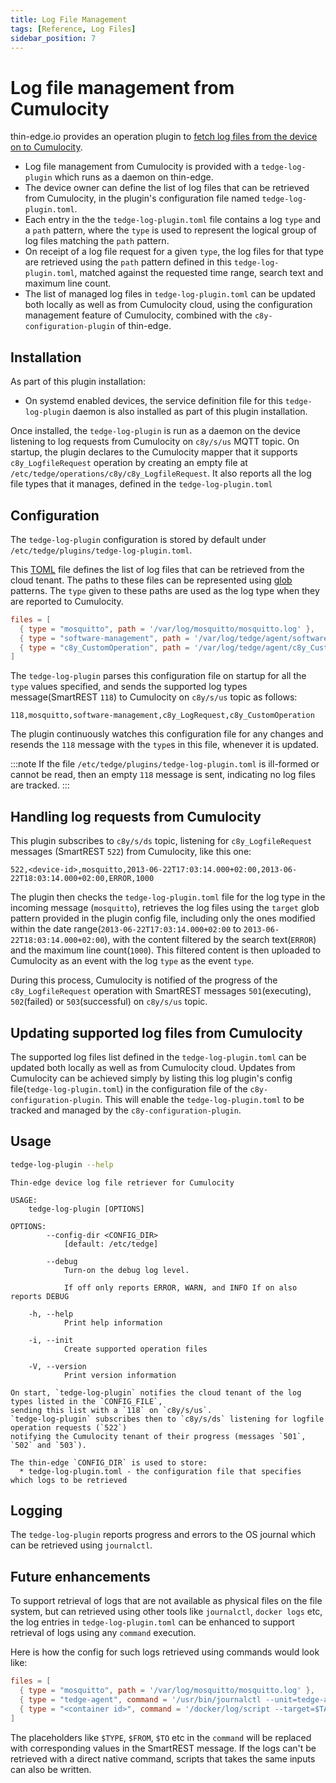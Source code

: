 ```yaml
---
title: Log File Management
tags: [Reference, Log Files]
sidebar_position: 7
---
```


# Log file management from Cumulocity

thin-edge.io provides an operation plugin to [fetch log files from the device on to Cumulocity](https://cumulocity.com/guides/users-guide/device-management/#logs).

* Log file management from Cumulocity is provided with a `tedge-log-plugin` which runs as a daemon on thin-edge.
* The device owner can define the list of log files that can be retrieved from Cumulocity,
  in the plugin's configuration file named `tedge-log-plugin.toml`.
* Each entry in the the `tedge-log-plugin.toml` file contains a log `type` and a `path` pattern,
  where the `type` is used to represent the logical group of log files matching the `path` pattern.
* On receipt of a log file request for a given `type`, 
  the log files for that type are retrieved using the `path` pattern defined in this `tedge-log-plugin.toml`,
  matched against the requested time range, search text and maximum line count.
* The list of managed log files in `tedge-log-plugin.toml` can be updated both locally as well as from Cumulocity cloud,
  using the configuration management feature of Cumulocity, combined with the `c8y-configuration-plugin` of thin-edge.

## Installation

As part of this plugin installation:
* On systemd enabled devices, the service definition file for this `tedge-log-plugin` daemon is also installed as part of this plugin installation.

Once installed, the `tedge-log-plugin` is run as a daemon on the device listening to log requests from Cumulocity on `c8y/s/us` MQTT topic.
On startup, the plugin declares to the Cumulocity mapper that it supports `c8y_LogfileRequest` operation
by creating an empty file at `/etc/tedge/operations/c8y/c8y_LogfileRequest`.
It also reports all the log file types that it manages, defined in the `tedge-log-plugin.toml`

## Configuration

The `tedge-log-plugin` configuration is stored by default under `/etc/tedge/plugins/tedge-log-plugin.toml`.

This [TOML](https://toml.io/en/) file defines the list of log files that can be retrieved from the cloud tenant.
The paths to these files can be represented using [glob](https://en.wikipedia.org/wiki/Glob_(programming)) patterns.
The `type` given to these paths are used as the log type when they are reported to Cumulocity.

```toml title="file: /etc/tedge/plugins/tedge-log-plugin.toml"
files = [
  { type = "mosquitto", path = '/var/log/mosquitto/mosquitto.log' },
  { type = "software-management", path = '/var/log/tedge/agent/software-*' },
  { type = "c8y_CustomOperation", path = '/var/log/tedge/agent/c8y_CustomOperation/*' }
]
```

The `tedge-log-plugin` parses this configuration file on startup for all the `type` values specified,
and sends the supported log types message(SmartREST `118`) to Cumulocity on `c8y/s/us` topic as follows:

```csv
118,mosquitto,software-management,c8y_LogRequest,c8y_CustomOperation
```

The plugin continuously watches this configuration file for any changes and resends the `118` message with the `type`s in this file,
whenever it is updated.

:::note
If the file `/etc/tedge/plugins/tedge-log-plugin.toml` is ill-formed or cannot be read,
then an empty `118` message is sent, indicating no log files are tracked.
:::

## Handling log requests from Cumulocity

This plugin subscribes to `c8y/s/ds` topic, listening for `c8y_LogfileRequest` messages (SmartREST `522`) from Cumulocity, like this one:

```csv
522,<device-id>,mosquitto,2013-06-22T17:03:14.000+02:00,2013-06-22T18:03:14.000+02:00,ERROR,1000
```

The plugin then checks the `tedge-log-plugin.toml` file for the log type in the incoming message (`mosquitto`),
retrieves the log files using the `target` glob pattern provided in the plugin config file,
including only the ones modified within the date range(`2013-06-22T17:03:14.000+02:00` to `2013-06-22T18:03:14.000+02:00`),
with the content filtered by the search text(`ERROR`) and the maximum line count(`1000`).
This filtered content is then uploaded to Cumulocity as an event with the log `type` as the event `type`.

During this process, Cumulocity is notified of the progress of the `c8y_LogfileRequest` operation
with SmartREST messages `501`(executing), `502`(failed) or `503`(successful) on `c8y/s/us` topic.

## Updating supported log files from Cumulocity

The supported log files list defined in the `tedge-log-plugin.toml` can be updated both locally as well as from Cumulocity cloud.
Updates from Cumulocity can be achieved simply by listing this log plugin's config file(`tedge-log-plugin.toml`) 
in the configuration file of the `c8y-configuration-plugin`.
This will enable the `tedge-log-plugin.toml` to be tracked and managed by the `c8y-configuration-plugin`.

## Usage

```sh
tedge-log-plugin --help
```

```run command="tedge-log-plugin --help" lang="text" title="Output"
Thin-edge device log file retriever for Cumulocity

USAGE:
    tedge-log-plugin [OPTIONS]

OPTIONS:
        --config-dir <CONFIG_DIR>
            [default: /etc/tedge]

        --debug
            Turn-on the debug log level.

            If off only reports ERROR, WARN, and INFO If on also reports DEBUG

    -h, --help
            Print help information

    -i, --init
            Create supported operation files

    -V, --version
            Print version information

On start, `tedge-log-plugin` notifies the cloud tenant of the log types listed in the `CONFIG_FILE`,
sending this list with a `118` on `c8y/s/us`.
`tedge-log-plugin` subscribes then to `c8y/s/ds` listening for logfile operation requests (`522`)
notifying the Cumulocity tenant of their progress (messages `501`, `502` and `503`).

The thin-edge `CONFIG_DIR` is used to store:
  * tedge-log-plugin.toml - the configuration file that specifies which logs to be retrieved
```

## Logging

The `tedge-log-plugin` reports progress and errors to the OS journal which can be retrieved using `journalctl`.

## Future enhancements

To support retrieval of logs that are not available as physical files on the file system,
but can retrieved using other tools like `journalctl`, `docker logs` etc,
the log entries in `tedge-log-plugin.toml` can be enhanced to support retrieval of logs using any `command` execution.

Here is how the config for such logs retrieved using commands would look like:

```toml title="file: /etc/tedge/plugins/tedge-log-plugin.toml"
files = [
  { type = "mosquitto", path = '/var/log/mosquitto/mosquitto.log' },
  { type = "tedge-agent", command = '/usr/bin/journalctl --unit=tedge-agent --since=$FROM --until=$TO | grep $FILTER_TEXT' },
  { type = "<container id>", command = '/docker/log/script --target=$TARGET --from=$FROM --to=$TO --filter-text=$TEXT --line-count=$COUNT' }
]
```

The placeholders like `$TYPE`, `$FROM`, `$TO` etc in the `command` will be replaced with corresponding values in the SmartREST message.
If the logs can't be retrieved with a direct native command, scripts that takes the same inputs can also be written.
